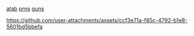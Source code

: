[atab](https://sceoul.atabook.org/) [prns](https://en.pronouns/@sceoul) [guns](https://guns.lol/sloth67)



https://github.com/user-attachments/assets/ccf3e71a-f85c-4792-b1e8-5601bd5bbefa



